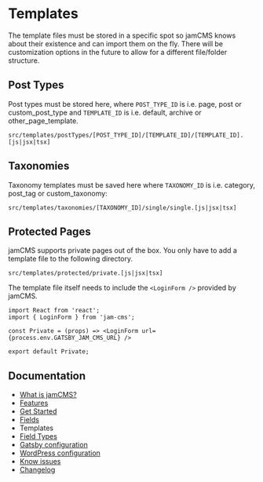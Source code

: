 # Templates

The template files must be stored in a specific spot so jamCMS knows about their existence and can import them on the fly. There will be customization options in the future to allow for a different file/folder structure.

## Post Types

Post types must be stored here, where `POST_TYPE_ID` is i.e. page, post or custom_post_type and `TEMPLATE_ID` is i.e. default, archive or other_page_template.

```
src/templates/postTypes/[POST_TYPE_ID]/[TEMPLATE_ID]/[TEMPLATE_ID].[js|jsx|tsx]
```

## Taxonomies

Taxonomy templates must be saved here where `TAXONOMY_ID` is i.e. category, post_tag or custom_taxonomy:

```
src/templates/taxonomies/[TAXONOMY_ID]/single/single.[js|jsx|tsx]
```

## Protected Pages

jamCMS supports private pages out of the box. You only have to add a template file to the following directory.

```
src/templates/protected/private.[js|jsx|tsx]
```

The template file itself needs to include the `<LoginForm />` provided by jamCMS.

```
import React from 'react';
import { LoginForm } from 'jam-cms';

const Private = (props) => <LoginForm url={process.env.GATSBY_JAM_CMS_URL} />

export default Private;
```

## Documentation

- [What is jamCMS?](https://github.com/robinzimmer1989/jam-cms/blob/master/docs/what-is-jam-cms.md)
- [Features](https://github.com/robinzimmer1989/jam-cms/blob/master/docs/features.md)
- [Get Started](https://github.com/robinzimmer1989/jam-cms/blob/master/docs/get-started.md)
- [Fields](https://github.com/robinzimmer1989/jam-cms/blob/master/docs/fields.md)
- Templates
- [Field Types](https://github.com/robinzimmer1989/jam-cms/blob/master/docs/field-types.md)
- [Gatsby configuration](https://github.com/robinzimmer1989/jam-cms/blob/master/docs/gatsby-config.md)
- [WordPress configuration](https://github.com/robinzimmer1989/jam-cms/blob/master/docs/wordpress-config.md)
- [Know issues](https://github.com/robinzimmer1989/jam-cms/blob/master/docs/known-issues.md)
- [Changelog](https://github.com/robinzimmer1989/jam-cms/blob/master/docs/changelog.md)
